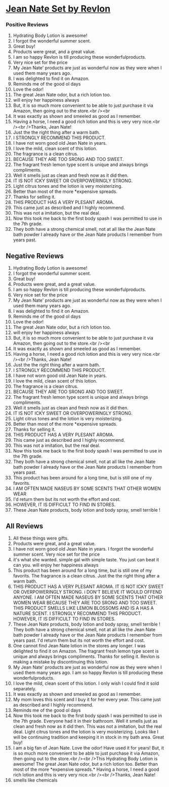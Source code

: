 # [Jean Nate Set by Revlon](https://products.checkmycream.com/products/Jean-Nate-Set-by-Revlon.html)

### Positive Reviews

<ol>
      <li>Hydrating Body Lotion is awesome!  </li>
      <li>I forgot the wonderful summer scent.  </li>
      <li>Great buy!</li>
      <li>Products were great, and a great value.</li>
      <li>I am so happy Revlon is till producing these wonderfulproducts.</li>
      <li>Very nice set for the price</li>
      <li>My Jean Nate&#x27; products are just as wonderful now as they were when I used them many years ago.  </li>
      <li>I was delighted to find it on Amazon.</li>
      <li>Reminds me of the good ol days</li>
      <li>Love the odor!  </li>
      <li>The great Jean Nate odor, but a rich lotion too.  </li>
      <li>will enjoy her happiness always</li>
      <li>But, it is so much more convenient to be able to just purchase it via Amazon, then going out to the store.&lt;br /&gt;&lt;br</li>
      <li>It was exactly as shown and smeeled as good as I remember.</li>
      <li>Having a horse, I need a good rich lotion and this is very very nice.&lt;br /&gt;&lt;br /&gt;Thanks, Jean Nate!</li>
      <li>Just the the right thing after a warm bath.</li>
      <li>I STRONGLY RECOMMEND THIS PRODUCT.  </li>
      <li>I have not worn good old Jean Nate in years.</li>
      <li>I love the mild, clean scent of this lotion.  </li>
      <li>The fragrance is a clean citrus.  </li>
      <li>BECAUSE THEY ARE TOO SRONG AND TOO SWEET.  </li>
      <li>The fragrant fresh lemon type scent is unique and always brings compliments.</li>
      <li>Well it smells just as clean and fresh now as it did then.</li>
      <li>IT IS NOT ICKY SWEET OR OVERPOWERINGLY STRONG.  </li>
      <li>Light citrus tones and the lotion is very moisterizing.</li>
      <li>Better than most of the more *expensive spreads.</li>
      <li>Thanks for selling it.</li>
      <li>THIS PRODUCT HAS A VERY PLESANT AROMA.  </li>
      <li>This came just as described and I highly recommend.</li>
      <li>This was not a imitation, but the real deal.  </li>
      <li>Now this took me back to the first body spash I was permitted to use in the 7th grade.</li>
      <li>They both have a strong chemical smell, not at all like the Jean Nate bath powder I already have or the Jean Nate products I remember from years past.  </li>
</ol>


<h2>Negative Reviews</h2>
<ol>
<li> Hydrating Body Lotion is awesome!  </li>
<li> I forgot the wonderful summer scent.  </li>
<li> Great buy!</li>
<li> Products were great, and a great value.</li>
<li> I am so happy Revlon is till producing these wonderfulproducts.</li>
<li> Very nice set for the price</li>
<li> My Jean Nate&#x27; products are just as wonderful now as they were when I used them many years ago.  </li>
<li> I was delighted to find it on Amazon.</li>
<li> Reminds me of the good ol days</li>
<li> Love the odor!  </li>
<li> The great Jean Nate odor, but a rich lotion too.  </li>
<li> will enjoy her happiness always</li>
<li> But, it is so much more convenient to be able to just purchase it via Amazon, then going out to the store.&lt;br /&gt;&lt;br</li>
<li> It was exactly as shown and smeeled as good as I remember.</li>
<li> Having a horse, I need a good rich lotion and this is very very nice.&lt;br /&gt;&lt;br /&gt;Thanks, Jean Nate!</li>
<li> Just the the right thing after a warm bath.</li>
<li> I STRONGLY RECOMMEND THIS PRODUCT.  </li>
<li> I have not worn good old Jean Nate in years.</li>
<li> I love the mild, clean scent of this lotion.  </li>
<li> The fragrance is a clean citrus.  </li>
<li> BECAUSE THEY ARE TOO SRONG AND TOO SWEET.  </li>
<li> The fragrant fresh lemon type scent is unique and always brings compliments.</li>
<li> Well it smells just as clean and fresh now as it did then.</li>
<li> IT IS NOT ICKY SWEET OR OVERPOWERINGLY STRONG.  </li>
<li> Light citrus tones and the lotion is very moisterizing.</li>
<li> Better than most of the more *expensive spreads.</li>
<li> Thanks for selling it.</li>
<li> THIS PRODUCT HAS A VERY PLESANT AROMA.  </li>
<li> This came just as described and I highly recommend.</li>
<li> This was not a imitation, but the real deal.  </li>
<li> Now this took me back to the first body spash I was permitted to use in the 7th grade.</li>
<li> They both have a strong chemical smell, not at all like the Jean Nate bath powder I already have or the Jean Nate products I remember from years past.  </li>
<li> This product has been around for a long time, but is still one of my favorits.  </li>
<li> I AM OFTEN MADE NASEUS BY SOME SCENTS THAT OTHER WOMEN WEAR</li>
<li> I&#x27;d return them but its not worth the effort and cost.</li>
<li> HOWEVER, IT IS DIFFICULT TO FIND IN STORES.</li>
<li> These Jean Nate products, body lotion and body spray, smell terrible !  </li>
</ol>

<h2>All Reviews</h2>

<ol>
    <li> All these things were gifts.</li>
    <li> Products were great, and a great value.</li>
    <li> I have not worn good old Jean Nate in years. I forgot the wonderful summer scent.  Very nice set for the price</li>
    <li> it&#x27;s what she wanted.  simple gal with simple taste.  You just can beat it can you.  will enjoy her happiness always</li>
    <li> This product has been around for a long time, but is still one of my favorits.  The fragrance is a clean citrus.  Just the the right thing after a warm bath.</li>
    <li> THIS PRODUCT HAS A VERY PLESANT AROMA.  IT IS NOT ICKY SWEET OR OVERPOWERINGLY STRONG.  i DON&#x27;T BELIEVE IT WOULD OFFEND ANYONE.  I AM OFTEN MADE NASEUS BY SOME SCENTS THAT OTHER WOMEN WEAR BECAUSE THEY ARE TOO SRONG AND TOO SWEET.  THIS PRODUCT SMELLS LIKE LEMON BLOSSOMS AND IS A HAS A NATURE SCENT.  I STRONGLY RECOMMEND THIS PRODUCT.  HOWEVER, IT IS DIFFICULT TO FIND IN STORES.</li>
    <li> These Jean Nate products, body lotion and body spray, smell terrible !  They both have a strong chemical smell, not at all like the Jean Nate bath powder I already have or the Jean Nate products I remember from years past.  I&#x27;d return them but its not worth the effort and cost.</li>
    <li> One cannot find Jean Nate lotion in the stores any longer. I was delighted to find it on Amazon. The fragrant fresh lemon type scent is unique and always brings compliments. Thanks for selling it. Revlon is making a mistake by discontinuing this lotion.</li>
    <li> My Jean Nate&#x27; products are just as wonderful now as they were when I used them many years ago.  I am so happy Revlon is till producing these wonderfulproducts.</li>
    <li> I love the mild, clean scent of this lotion.  I only wish I could find it sold separately.</li>
    <li> It was exactly as shown and smeeled as good as I remember.</li>
    <li> My mom loves this scent and I buy it for her every year.  This came just as described and I highly recommend.</li>
    <li> Reminds me of the good ol days</li>
    <li> Now this took me back to the first body spash I was permitted to use in the 7th grade. Everyone had it in their bathroom. Well it smells just as clean and fresh now as it did then. This was not a imitation, but the real deal.  Light citrus tones and the lotion is very moisterizing. Looks like I will be continuing tradition and keeping it in stock in my bath area. Great buy!</li>
    <li> I am a big fan of Jean Nate.  Love the odor!  Have used it for years!  But, it is so much more convenient to be able to just purchase it via Amazon, then going out to the store.&lt;br /&gt;&lt;br /&gt;This Hydrating Body Lotion is awesome!  The great Jean Nate odor, but a rich lotion too.  Better than most of the more *expensive spreads.*  Having a horse, I need a good rich lotion and this is very very nice.&lt;br /&gt;&lt;br /&gt;Thanks, Jean Nate!</li>
    <li> smells like chemicals</li>
</ol>




